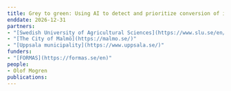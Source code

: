 ```yaml
---
title: Grey to green: Using AI to detect and prioritize conversion of impervious surfaces to multifunctional nature-based solutions
enddate: 2026-12-31
partners:
- "[Swedish University of Agricultural Sciences](https://www.slu.se/en/)"
- "[The City of Malmö](https://malmo.se/)"
- "[Uppsala municipality](https://www.uppsala.se/)"
funders:
- "[FORMAS](https://formas.se/en)"
people:
- Olof Mogren
publications:
---
```

